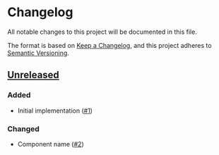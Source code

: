 # Changelog
All notable changes to this project will be documented in this file.

The format is based on [Keep a Changelog](https://keepachangelog.com/en/1.0.0/),
and this project adheres to [Semantic Versioning](https://semver.org/spec/v2.0.0.html).

## [Unreleased]
### Added

- Initial implementation ([#1])

### Changed

- Component name ([#2])

[Unreleased]: https://github.com/projectsyn/component-storageclass/compare/76db758a57b9dc33b95abf0a1bd7a21ce1ac185a...HEAD
[#1]: https://github.com/projectsyn/component-storageclass/pull/1
[#2]: https://github.com/projectsyn/component-storageclass/pull/2

